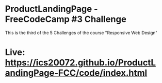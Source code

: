 # ProductLandingPage - FreeCodeCamp #3 Challenge
This is the third of the 5 Challenges of the course "Responsive Web Design"

# Live: https://ics20072.github.io/ProductLandingPage-FCC/code/index.html

